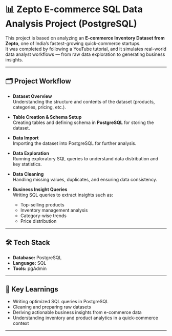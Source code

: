 
# 📊 Zepto E-commerce SQL Data Analysis Project (PostgreSQL)

This project is based on analyzing an **E-commerce Inventory Dataset from Zepto**, one of India’s fastest-growing quick-commerce startups.  
It was completed by following a YouTube tutorial, and it simulates real-world data analyst workflows — from raw data exploration to generating business insights.  

---

## 🗂️ Project Workflow

- **Dataset Overview**  
  Understanding the structure and contents of the dataset (products, categories, pricing, etc.).

- **Table Creation & Schema Setup**  
  Creating tables and defining schema in **PostgreSQL** for storing the dataset.

- **Data Import**  
  Importing the dataset into PostgreSQL for further analysis.

- **Data Exploration**  
  Running exploratory SQL queries to understand data distribution and key statistics.

- **Data Cleaning**  
  Handling missing values, duplicates, and ensuring data consistency.

- **Business Insight Queries**  
  Writing SQL queries to extract insights such as:  
  - Top-selling products  
  - Inventory management analysis  
  - Category-wise trends  
  - Price distribution  

---

## 🛠️ Tech Stack

- **Database:** PostgreSQL  
- **Language:** SQL  
- **Tools:** pgAdmin 

---

## 🎯 Key Learnings

- Writing optimized SQL queries in PostgreSQL  
- Cleaning and preparing raw datasets  
- Deriving actionable business insights from e-commerce data  
- Understanding inventory and product analytics in a quick-commerce context  

---

  
